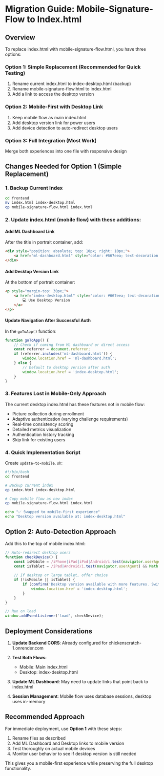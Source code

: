 # Migration Guide: Mobile-Signature-Flow to Index.html

## Overview
To replace index.html with mobile-signature-flow.html, you have three options:

### Option 1: Simple Replacement (Recommended for Quick Testing)
1. Rename current index.html to index-desktop.html (backup)
2. Rename mobile-signature-flow.html to index.html
3. Add a link to access the desktop version

### Option 2: Mobile-First with Desktop Link
1. Keep mobile flow as main index.html
2. Add desktop version link for power users
3. Add device detection to auto-redirect desktop users

### Option 3: Full Integration (Most Work)
Merge both experiences into one file with responsive design

## Changes Needed for Option 1 (Simple Replacement)

### 1. Backup Current Index
```bash
cd frontend
mv index.html index-desktop.html
cp mobile-signature-flow.html index.html
```

### 2. Update index.html (mobile flow) with these additions:

#### Add ML Dashboard Link
After the title in portrait container, add:
```html
<div style="position: absolute; top: 10px; right: 10px;">
    <a href="ml-dashboard.html" style="color: #667eea; text-decoration: none;">📊 ML Dashboard</a>
</div>
```

#### Add Desktop Version Link
At the bottom of portrait container:
```html
<p style="margin-top: 30px;">
    <a href="index-desktop.html" style="color: #667eea; text-decoration: none;">
        💻 Use Desktop Version
    </a>
</p>
```

#### Update Navigation After Successful Auth
In the `goToApp()` function:
```javascript
function goToApp() {
    // Check if coming from ML dashboard or direct access
    const referrer = document.referrer;
    if (referrer.includes('ml-dashboard.html')) {
        window.location.href = 'ml-dashboard.html';
    } else {
        // Default to desktop version after auth
        window.location.href = 'index-desktop.html';
    }
}
```

### 3. Features Lost in Mobile-Only Approach
The current desktop index.html has these features not in mobile flow:
- Picture collection during enrollment
- Adaptive authentication (varying challenge requirements)
- Real-time consistency scoring
- Detailed metrics visualization
- Authentication history tracking
- Skip link for existing users

### 4. Quick Implementation Script

Create `update-to-mobile.sh`:
```bash
#!/bin/bash
cd frontend

# Backup current index
cp index.html index-desktop.html

# Copy mobile flow as new index
cp mobile-signature-flow.html index.html

echo "✅ Swapped to mobile-first experience"
echo "Desktop version available at: index-desktop.html"
```

## Option 2: Auto-Detection Approach

Add this to the top of mobile index.html:
```javascript
// Auto-redirect desktop users
function checkDevice() {
    const isMobile = /iPhone|iPad|iPod|Android/i.test(navigator.userAgent);
    const isTablet = /iPad|Android/i.test(navigator.userAgent) && Math.min(window.innerWidth, window.innerHeight) >= 768;
    
    // If desktop or large tablet, offer choice
    if (!isMobile || isTablet) {
        if (confirm('Desktop version available with more features. Switch to desktop mode?')) {
            window.location.href = 'index-desktop.html';
        }
    }
}

// Run on load
window.addEventListener('load', checkDevice);
```

## Deployment Considerations

1. **Update Backend CORS**: Already configured for chickenscratch-1.onrender.com

2. **Test Both Flows**: 
   - Mobile: Main index.html
   - Desktop: index-desktop.html

3. **Update ML Dashboard**: May need to update links that point back to index.html

4. **Session Management**: Mobile flow uses database sessions, desktop uses in-memory

## Recommended Approach

For immediate deployment, use **Option 1** with these steps:

1. Rename files as described
2. Add ML Dashboard and Desktop links to mobile version
3. Test thoroughly on actual mobile devices
4. Monitor user behavior to see if desktop version is still needed

This gives you a mobile-first experience while preserving the full desktop functionality.